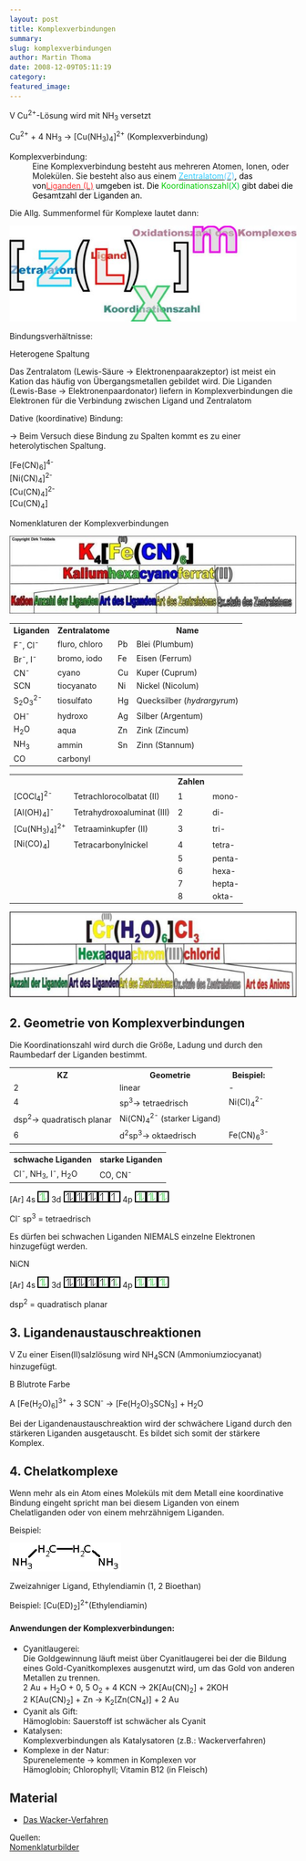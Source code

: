 ```yaml
---
layout: post
title: Komplexverbindungen
summary:
slug: komplexverbindungen
author: Martin Thoma
date: 2008-12-09T05:11:19
category:
featured_image:
---
```

<p><span class="versuch">V</span> Cu<sup>2+</sup>-Lösung wird mit NH<sub>3</sub> versetzt</p>
<p>Cu<sup>2+</sup> + 4 NH<sub>3</sub> &#8594; [Cu(NH<sub>3</sub>)<sub>4</sub>]<sup>2+</sup> (Komplexverbindung)</p>
<dl><dt>Komplexverbindung:</dt><dd>Eine Komplexverbindung besteht aus mehreren Atomen, Ionen, oder Molekülen. Sie besteht also aus einem <span style="color: rgb(102, 204, 255);"><a href="http://www.ddesignmedia.de/Komplex_Chemie/HTML/GMS/Texte/Komplex/Zentralatom/Zentralatom.htm"><span style="color: rgb(51, 204, 255);">Zentralatom</span><span style="color: rgb(102, 204, 255);">(Z)</span></a></span><span style="color: black;">, das von<a href="http://www.ddesignmedia.de/Komplex_Chemie/HTML/GMS/Texte/Komplex/Liganden/Liganden.htm"><span style="color: rgb(255, 51, 51);">Liganden (L)</span></a> umgeben ist. Die </span><span style="color: rgb(0, 204, 0);">Koordinationszahl</span><span style="color: black;"></span><span style="color: rgb(0, 204, 51);">(X)</span><span style="color: black;"> gibt dabei die Gesamtzahl der Liganden an.</span></dd></dl>

<p>Die Allg. Summenformel für Komplexe lautet dann:</p>
<img src="bilder/komplexe.jpg" alt="Komplexverbindungen" />

<p>Bindungsverhältnisse:</p>
<p>Heterogene Spaltung</p>
<p>Das Zentralatom (Lewis-Säure &#8594; Elektronenpaarakzeptor) ist meist ein Kation das häufig von Übergangsmetallen gebildet wird. Die Liganden (Lewis-Base &#8594; Elektronenpaardonator) liefern in Komplexverbindungen die Elektronen für die Verbindung zwischen Ligand und Zentralatom</p>
<p>Dative (koordinative) Bindung:</p>
<p>&#8594; Beim Versuch diese Bindung zu Spalten kommt es zu einer heterolytischen Spaltung.</p>
<p>[Fe(CN)<sub>6</sub>]<sup>4-</sup><br/>
[Ni(CN)<sub>4</sub>]<sup>2-</sup><br/>
[Cu(CN)<sub>4</sub>]<sup>2-</sup><br/>
[Cu(CN)<sub>4</sub>]</p>
<p>Nomenklaturen der Komplexverbindungen</p>
<img src="bilder/nomenklatur.jpg" alt="Nomenklatur der Komplexverbindungen" /><table class="style1"><tbody>
<tr><th>Liganden</th><th>Zentralatome </th><th></th><th>Name</th>
</tr>
<tr>
    <td>F<sup>-</sup>, Cl<sup>-</sup></td>
    <td>fluro, chloro</td>
    <td>Pb</td>
    <td>Blei (Plumbum)</td>
</tr><tr class="odd">
    <td>Br<sup>-</sup>, I<sup>-</sup></td>
    <td>bromo, iodo</td>
    <td>Fe</td>
    <td>Eisen (Ferrum)</td>
</tr>
<tr>
    <td>CN<sup>-</sup></td>
    <td>cyano</td>
    <td>Cu</td>
    <td>Kuper (Cuprum)</td>
</tr><tr class="odd">
    <td>SCN</td>
    <td>tiocyanato</td>
    <td>Ni</td>
    <td>Nickel (Nicolum)</td>
</tr>
<tr>
    <td>S<sub>2</sub>O<sub>3</sub><sup>2-</sup></td>
    <td>tiosulfato</td>
    <td>Hg</td>
    <td>Quecksilber (<i>hydrargyrum</i>)</td>
</tr><tr class="odd">
    <td>OH<sup>-</sup></td>
    <td>hydroxo</td>
    <td>Ag</td>
    <td>Silber (Argentum)</td>
</tr>
<tr>
    <td>H<sub>2</sub>O</td>
    <td>aqua</td>
    <td>Zn</td>
    <td>Zink (Zincum)</td>
</tr><tr class="odd">
    <td>NH<sub>3</sub></td>
    <td>ammin</td>
    <td>Sn</td>
    <td>Zinn (Stannum)</td>
</tr>
<tr>
    <td>CO</td>
    <td>carbonyl</td><td colspan="2"></td>
</tr></tbody>
</table>

<table class="style1"><tbody>
<tr><th></th><th></th><th>Zahlen</td>
</tr>
<tr>
    <td>[COCl<sub>4</sub>]<sup>2-</sup></td>
    <td>Tetrachlorocolbatat (II)</td>
    <td>1</td>
    <td>mono-</td>
</tr><tr class="odd">
    <td>[Al(OH)<sub>4</sub>]<sup>-</sup></td>
    <td>Tetrahydroxoaluminat (III)</td>
    <td>2</td>
    <td>di-</td>
</tr>
<tr>
    <td>[Cu(NH<sub>3</sub>)<sub>4</sub>]<sup>2+</sup></td>
    <td>Tetraaminkupfer (II)</td>
    <td>3</td>
    <td>tri-</td>
</tr><tr class="odd">
    <td>[Ni(CO)<sub>4</sub>]</td>
    <td>Tetracarbonylnickel</td>
    <td>4</td>
    <td>tetra-</td>
</tr>
<tr><td colspan="2"></td>
    <td>5</td>
    <td>penta-</td>
</tr><tr class="odd"><td colspan="2"></td>
    <td>6</td>
    <td>hexa-</td>
</tr>
<tr><td colspan="2"></td>
    <td>7</td>
    <td>hepta-</td>
</tr><tr class="odd"><td colspan="2"></td>
    <td>8</td>
    <td>okta-</td>
</tr></tbody>
</table>

<img src="bilder/nomenklatur2.jpg" alt="Nomenklatur der Komplexverbindungen" /><h2>2. Geometrie von Komplexverbindungen</h2>
<p>Die Koordinationszahl wird durch die Größe, Ladung und durch den Raumbedarf der Liganden bestimmt.</p>
<table class="style1"><tbody>
<tr><th>KZ</th><th>Geometrie</th><th>Beispiel: </th>
</tr>
<tr>
    <td>2</td>
    <td>linear</td>
    <td>-</td>
</tr><tr class="odd">
    <td>4</td>
    <td>sp<sup>3</sup>&#8594; tetraedrisch</td>
    <td>Ni(Cl)<sub>4</sub><sup>2-</sup></td>
</tr>
<tr>
    <td>dsp<sup>2</sup>&#8594; quadratisch planar</td>
    <td>Ni(CN)<sub>4</sub><sup>2-</sup> (starker Ligand)</td>
</tr><tr class="odd">
    <td>6</td>
    <td>d<sup>2</sup>sp<sup>3</sup>&#8594; oktaedrisch</td>
    <td>Fe(CN)<sub>6</sub><sup>3-</sup></td>
</tr></tbody>
</table>

<table class="style1"><tbody>
<tr><th>schwache Liganden</th><th>starke Liganden</th>
</tr>
<tr>
    <td>Cl<sup>-</sup>, NH<sub>3</sub>, I<sup>-</sup>, H<sub>2</sub>O</td>
    <td>CO, CN<sup>-</sup></td>
</tr></tbody>
</table>



<p>[Ar] 4s <img src="bilder/2_kaestchen_colored.jpg" alt="Kästchen" /> 3d <img src="bilder/2_kaestchen.jpg" alt="Kästchen" /><img src="bilder/2_kaestchen.jpg" alt="Kästchen" /><img src="bilder/2_kaestchen.jpg" alt="Kästchen" /><img src="bilder/1_kaestchen.jpg" alt="Kästchen" /><img src="bilder/1_kaestchen.jpg" alt="Kästchen" /> 4p <img src="bilder/2_kaestchen_colored.jpg" alt="Kästchen" /><img src="bilder/2_kaestchen_colored.jpg" alt="Kästchen" /><img src="bilder/2_kaestchen_colored.jpg" alt="Kästchen" /></p>
<p><span class="green">Cl<sup>-</sup> sp<sup>3</sup> = tetraedrisch</span></p>
<p>Es dürfen bei schwachen Liganden NIEMALS einzelne Elektronen hinzugefügt werden.</p>
<p>NiCN</p>
<p>[Ar] 4s <img src="bilder/2_kaestchen_colored.jpg" alt="Kästchen" /> 3d <img src="bilder/2_kaestchen.jpg" alt="Kästchen" /><img src="bilder/2_kaestchen.jpg" alt="Kästchen" /><img src="bilder/2_kaestchen.jpg" alt="Kästchen" /><img src="bilder/2_kaestchen_one_color.jpg" alt="Kästchen" /><img src="bilder/2_kaestchen_one_color.jpg" alt="Kästchen" /> 4p <img src="bilder/2_kaestchen_colored.jpg" alt="Kästchen" /><img src="bilder/2_kaestchen_colored.jpg" alt="Kästchen" /><img src="bilder/2_kaestchen_colored.jpg" alt="Kästchen" /></p>
<p>dsp<sup>2</sup> = quadratisch planar</p>
<h2>3. Ligandenaustauschreaktionen</h2>
<p><span class="versuch">V </span> Zu einer Eisen(II)salzlösung wird NH<sub>4</sub>SCN (Ammoniumziocyanat) hinzugefügt.</p>
<p><span class="versuch">B </span> Blutrote Farbe</p>
<p><span class="versuch">A </span> [Fe(H<sub>2</sub>O)<sub>6</sub>]<sup>3+</sup> + 3 SCN<sup>-</sup> &#8594; [Fe(H<sub>2</sub>O)<sub>3</sub>SCN<sub>3</sub>] + H<sub>2</sub>O</p>
<p>Bei der Ligandenaustauschreaktion wird der schwächere Ligand durch den stärkeren Liganden ausgetauscht. Es bildet sich somit der stärkere Komplex.</p>
<h2>4. Chelatkomplexe </h2>
<p>Wenn mehr als ein Atom eines Moleküls mit dem Metall eine koordinative Bindung eingeht spricht man bei diesem Liganden von einem Chelatliganden oder von einem mehrzähnigem Liganden.</p>
<p class="u">Beispiel:</p>
<img src="bilder/ethylendiamin.gif" alt="Ethylendiamin" />

<p>Zweizahniger Ligand, Ethylendiamin (1, 2 Bioethan)</p>
<p><span class="u">Beispiel:</span> [Cu(ED)<sub>2</sub>]<sup>2+</sup>(Ethylendiamin)</p>
<h4>Anwendungen der Komplexverbindungen:</h4>
<ul>
    <li><span class="u">Cyanitlaugerei:</span><br/>
Die Goldgewinnung läuft meist über Cyanitlaugerei bei der die Bildung eines Gold-Cyanitkomplexes ausgenutzt wird, um das Gold von anderen Metallen zu trennen.<br/>
2 Au + H<sub>2</sub>O + 0, 5 O<sub>2</sub> + 4 KCN &#8594; 2K[Au(CN)<sub>2</sub>] + 2KOH<br/>
2 K[Au(CN)<sub>2</sub>] + Zn &#8594; K<sub>2</sub>[Zn(CN<sub>4</sub>)] + 2 Au</li>
    <li><span class="u">Cyanit als Gift:</span><br/>
Hämoglobin: Sauerstoff ist schwächer als Cyanit</li>
    <li><span class="u">Katalysen:</span><br/>
Komplexverbindungen als Katalysatoren (z.B.: Wackerverfahren)</li>
    <li><span class="u">Komplexe in der Natur:</span><br/>
Spurenelemente &#8594; kommen in Komplexen vor<br/>
Hämoglobin; Chlorophyll; Vitamin B12 (in Fleisch)</li>
</ul>

<h2>Material</h2>
<ul>
    <li><a href="http://www.ddesignmedia.de/ani/Wacker.html">Das Wacker-Verfahren</a></li>
</ul>

<p id="sources">Quellen:<br/>
<a href="http://ddesignmedia.de/Komplex_Chemie/HTML/GMS/Nomenklatur/Nomenklatur1.html">Nomenklaturbilder</a></p>

